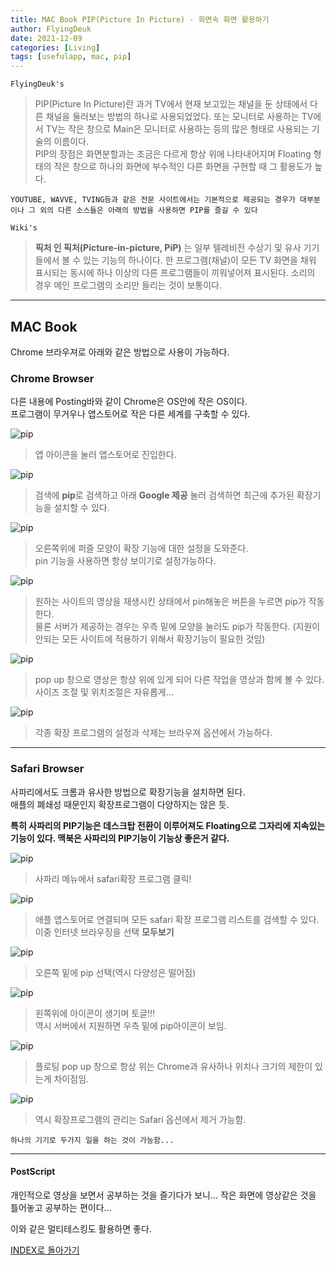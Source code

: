 ```yaml
---
title: MAC Book PIP(Picture In Picture) - 화면속 화면 활용하기
author: FlyingDeuk
date: 2021-12-09
categories: [Living]
tags: [usefulapp, mac, pip]
---
```


`FlyingDeuk's`
> PIP(Picture In Picture)란 과거 TV에서 현재 보고있는 채널을 둔 상태에서 다른 채널을 둘러보는 방법의 하나로 사용되었었다. 또는 모니터로 사용하는 TV에서 TV는 작은 창으로 Main은 모니터로 사용하는 등의 많은 형태로 사용되는 기술의 이름이다. <br>
PIP의 장점은 화면분할과는 조금은 다르게 항상 위에 나타내어지며 Floating 형태의 작은 창으로 하나의 화면에 부수적인 다른 화면을 구현할 때 그 활용도가 높다. <br>

`YOUTUBE, WAVVE, TVING등과 같은 전문 사이트에서는 기본적으로 제공되는 경우가 대부분이나 그 외의 다른 소스들은 아래의 방법을 사용하면 PIP를 즐길 수 있다`

`Wiki's`
>**픽처 인 픽처(Picture-in-picture, PiP)** 는 일부 텔레비전 수상기 및 유사 기기들에서 볼 수 있는 기능의 하나이다. 한 프로그램(채널)이 모든 TV 화면을 채워 표시되는 동시에 하나 이상의 다른 프로그램들이 끼워넣어져 표시된다. 소리의 경우 메인 프로그램의 소리만 들리는 것이 보통이다.

----------

## MAC Book
Chrome 브라우져로 아래와 같은 방법으로 사용이 가능하다. <br>

### Chrome Browser
다른 내용에 Posting바와 같이 Chrome은 OS안에 작은 OS이다. <br>
프로그램이 무거우나 앱스토어로 작은 다른 세계를 구축할 수 있다.

![pip](/img/living/pip/pip_google.jpg)
>앱 아이콘을 눌러 앱스토어로 진입한다.

![pip](/img/living/pip/pip_google1.jpg)
>검색에 **pip**로 검색하고 아래 **Google 제공** 눌러 검색하면 최근에 추가된 확장기능을 설치할 수 있다.

![pip](/img/living/pip/pip_google2.jpg)
>오른쪽위에 퍼즐 모양이 확장 기능에 대한 설정을 도와준다. <br>
pin 기능을 사용하면 항상 보이기로 설정가능하다.

![pip](/img/living/pip/pip_google3.jpg)
>원하는 사이트의 영상을 재생시킨 상태에서 pin해놓은 버튼을 누르면 pip가 작동한다. <br>
물론 서버가 제공하는 경우는 우측 밑에 모양을 눌러도 pip가 작동한다. (지원이 안되는 모든 사이트에 적용하기 위해서 확장기능이 필요한 것임)

![pip](/img/living/pip/pip_google4.jpg)
>pop up 창으로 영상은 항상 위에 있게 되어 다른 작업을 영상과 함께 볼 수 있다. <br>
사이즈 조절 및 위치조절은 자유롭게...

![pip](/img/living/pip/pip_google5.jpg)
>각종 확장 프로그램의 설정과 삭제는 브라우져 옵션에서 가능하다.

-----------

### Safari Browser
사파리에서도 크롬과 유사한 방법으로 확장기능을 설치하면 된다. <br>
애플의 폐쇄성 때문인지 확장프로그램이 다양하지는 않은 듯.

**특히 사파리의 PIP기능은 데스크탑 전환이 이루어져도 Floating으로 그자리에 지속있는 기능이 있다. 맥북은 사파리의 PIP기능이 기능상 좋은거 같다.**

![pip](/img/living/pip/pip_safari.jpg)
>사파리 메뉴에서 safari확장 프로그램 클릭!

![pip](/img/living/pip/pip_safari1.jpg)
>애플 앱스토어로 연결되며 모든 safari 확장 프로그램 리스트를 검색할 수 있다. <br>
이중 인터넷 브라우징을 선택 **모두보기**

![pip](/img/living/pip/pip_safari2.jpg)
>오른쪽 밑에 pip 선택(역시 다양성은 떨어짐)

![pip](/img/living/pip/pip_safari3.jpg)
>왼쪽위에 아이콘이 생기며 토글!!! <br>
역시 서버에서 지원하면 우측 밑에 pip아이콘이 보임.

![pip](/img/living/pip/pip_safari4.jpg)
>플로팅 pop up 창으로 항상 위는 Chrome과 유사하나 위치나 크기의 제한이 있는게 차이점임.

![pip](/img/living/pip/pip_safari5.jpg)
>역시 확장프로그램의 관리는 Safari 옵션에서 제거 가능함.

`하나의 기기로 두가지 일을 하는 것이 가능함...`

------
#### PostScript
개인적으로 영상을 보면서 공부하는 것을 즐기다가 보니... 작은 화면에 영상같은 것을 틀어놓고 공부하는 편이다...

이와 같은 멀티테스킹도 활용하면 좋다.

[INDEX로 돌아가기](/posts/Macbook/)
